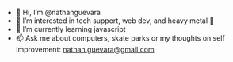 - 👋 Hi, I’m @nathanguevara
- 👀 I’m interested in tech support, web dev, and heavy metal 🤘
- 🌱 I’m currently learning javascript
- 📫 Ask me about computers, skate parks or my thoughts on self improvement: nathan.guevara@gmail.com

<!---
nathanguevara/nathanguevara is a ✨ special ✨ repository because its `README.md` (this file) appears on your GitHub profile.
You can click the Preview link to take a look at your changes.
--->
